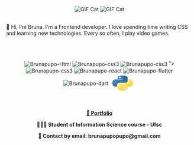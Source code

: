 <div>
  <div align="center" class="mx-auto">
    <img height="200" width="200" src="https://camo.githubusercontent.com/3707539fec854f63053bbd9ba66ffb8b4edc10c230c6bc5a667b83aa4a34bc87/68747470733a2f2f6d656469612e67697068792e636f6d2f6d656469612f78554f774730674532494c4f31584b486c752f67697068792e676966" alt="GIF Cat">
    <img height="180" width="200" src="https://camo.githubusercontent.com/9867164916f1f18f2d8aa2e608e95aa7e40f7d348306fbb9a0a433741a75ddf2/68747470733a2f2f6d656469612e67697068792e636f6d2f6d656469612f5933356870426e6630464979566e4c4653772f67697068792e676966" alt="GIF Cat">
  </div>
  <br>

  <p>👋 Hi, I'm Bruna. I'm a Frontend developer. I love spending time writing CSS and learning new technologies. Every so often, I play video games.</p>
  
  <br>

   <!--
  <div align="center">
    <a href="https://github.com/Brunapupo">
      <img height="180em" src="https://github-readme-stats.vercel.app/api?username=Brunapupo&show_icons=true&theme=tokyonight&include_all_commits=true&count_private=true"/>
      <img height="180em" src="https://github-readme-stats.vercel.app/api/top-langs/?username=Brunapupo&layout=compact&langs_count=7&theme=tokyonight"/>
      
  
  </div>
   -->

  <br>

  <div style="display: inline_block" align="center"><br>
    <img align="center" alt="Brunapupo-Html" height="50" width="70" src="https://cdn.jsdelivr.net/gh/devicons/devicon/icons/html5/html5-original.svg">
    <img align="center" alt="Brunapupo-css3" height="50" width="70" src="https://cdn.jsdelivr.net/gh/devicons/devicon/icons/css3/css3-original.svg">
    <img align="center" alt="Brunapupo-css3" height="50" width="70" src="
            <i class="devicon-graphql-plain colored"></i>
          ">
    <img align="center" alt="Brunapupo-css3" height="50" width="70" src="https://cdn.jsdelivr.net/gh/devicons/devicon/icons/javascript/javascript-original.svg">
    <img align="center" alt="Brunapupo-react" height="50" width="70" src="https://cdn.jsdelivr.net/gh/devicons/devicon/icons/react/react-original.svg">
    <img align="center" alt="Brunapupo-flutter" height="50" width="70" src="https://cdn.jsdelivr.net/gh/devicons/devicon/icons/flutter/flutter-original.svg">
    <img align="center" alt="Brunapupo-dart" height="50" src="https://cdn.jsdelivr.net/gh/devicons/devicon/icons/dart/dart-original.svg">
    <img align="center" alt="Brunapupo-Python" height="50" width="70" src="https://raw.githubusercontent.com/devicons/devicon/master/icons/python/python-original.svg">



          
          
  </div>

  <br>
  <br>
  <p align="center"><strong><a href="https://portfolio-brunapupo.vercel.app/index.html" target="_blank">🔗 Portfólio</a></strong></p>
  
  <p  align="center"><strong>👩🏽‍🎓 Student of Information Science course - Ufsc</strong></p>

  <p  align="center"><strong>📧 Contact by email: brunapupopupo@gmail.com</strong></p>
  <br>
  <br>
                                                                                 
</div>
